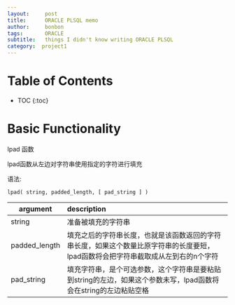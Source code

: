 ```yaml
---
layout:     post
title:      ORACLE PLSQL memo
author:     bonbon
tags: 		ORACLE
subtitle:  	things I didn't know writing ORACLE PLSQL
category:  project1
---
```


# Table of Contents

* TOC
{:toc}

# Basic Functionality

Ipad 函数

lpad函数从左边对字符串使用指定的字符进行填充

语法:

`lpad( string, padded_length, [ pad_string ] )`

| argument | description |
|---------|:----------|
|string |准备被填充的字符串|
|padded_length |填充之后的字符串长度，也就是该函数返回的字符串长度，如果这个数量比原字符串的长度要短，lpad函数将会把字符串截取成从左到右的n个字符|
|pad_string |填充字符串，是个可选参数，这个字符串是要粘贴到string的左边，如果这个参数未写，lpad函数将会在string的左边粘贴空格|



